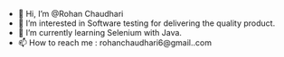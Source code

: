 - 👋 Hi, I’m @Rohan Chaudhari
- 👀 I’m interested in Software testing for delivering the quality product.
- 🌱 I’m currently learning Selenium with Java.
- 📫 How to reach me : rohanchaudhari6@gmail..com

<!---
RohanChaudhari30/RohanChaudhari30 is a ✨ special ✨ repository because its `README.md` (this file) appears on your GitHub profile.
You can click the Preview link to take a look at your changes.
--->
